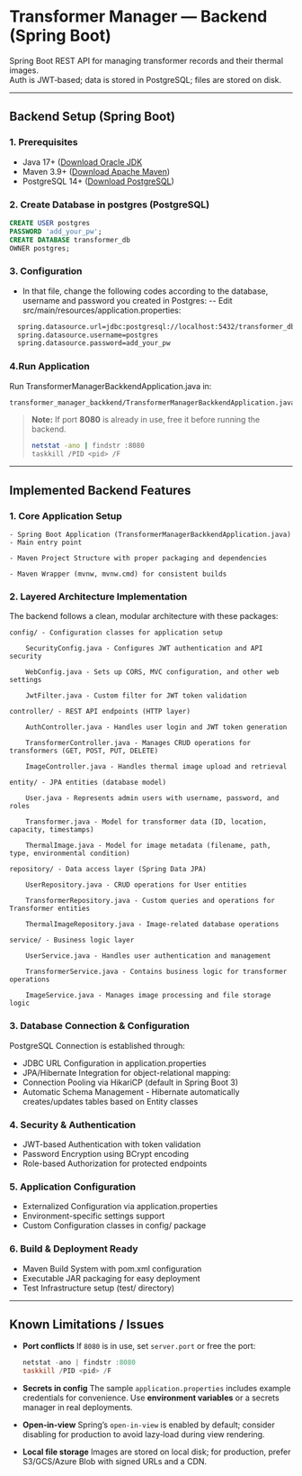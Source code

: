 # Transformer Manager — Backend (Spring Boot)

Spring Boot REST API for managing transformer records and their thermal images.  
Auth is JWT‑based; data is stored in PostgreSQL; files are stored on disk.


---

## Backend Setup (Spring Boot)

### 1. Prerequisites
- Java 17+  ([Download Oracle JDK](https://www.oracle.com/java/technologies/downloads/#java17)
- Maven 3.9+ ([Download Apache Maven](https://maven.apache.org/download.cgi))    
- PostgreSQL 14+ ([Download PostgreSQL](https://www.postgresql.org/download/))   

### 2. Create Database in postgres (PostgreSQL)
```sql
CREATE USER postgres
PASSWORD 'add_your_pw';
CREATE DATABASE transformer_db
OWNER postgres;
```
### 3. Configuration
- In that file, change the following codes according to the database, username and password you created in Postgres:
-- Edit src/main/resources/application.properties:
```bash
  spring.datasource.url=jdbc:postgresql://localhost:5432/transformer_db
  spring.datasource.username=postgres
  spring.datasource.password=add_your_pw
```
### 4.Run Application

Run TransformerManagerBackkendApplication.java in:
```sq1
transformer_manager_backkend/TransformerManagerBackkendApplication.java
```

> **Note:** If port **8080** is already in use, free it before running the backend.  
> ```bash
> netstat -ano | findstr :8080
> taskkill /PID <pid> /F
> ```

---
## Implemented Backend Features
### 1. Core Application Setup

    - Spring Boot Application (TransformerManagerBackkendApplication.java) - Main entry point

    - Maven Project Structure with proper packaging and dependencies

    - Maven Wrapper (mvnw, mvnw.cmd) for consistent builds

### 2. Layered Architecture Implementation

The backend follows a clean, modular architecture with these packages:

    config/ - Configuration classes for application setup

        SecurityConfig.java - Configures JWT authentication and API security

        WebConfig.java - Sets up CORS, MVC configuration, and other web settings

        JwtFilter.java - Custom filter for JWT token validation

    controller/ - REST API endpoints (HTTP layer)

        AuthController.java - Handles user login and JWT token generation

        TransformerController.java - Manages CRUD operations for transformers (GET, POST, PUT, DELETE)

        ImageController.java - Handles thermal image upload and retrieval

    entity/ - JPA entities (database model)

        User.java - Represents admin users with username, password, and roles

        Transformer.java - Model for transformer data (ID, location, capacity, timestamps)

        ThermalImage.java - Model for image metadata (filename, path, type, environmental condition)

    repository/ - Data access layer (Spring Data JPA)

        UserRepository.java - CRUD operations for User entities

        TransformerRepository.java - Custom queries and operations for Transformer entities

        ThermalImageRepository.java - Image-related database operations

    service/ - Business logic layer

        UserService.java - Handles user authentication and management

        TransformerService.java - Contains business logic for transformer operations

        ImageService.java - Manages image processing and file storage logic

### 3. Database Connection & Configuration

PostgreSQL Connection is established through:

- JDBC URL Configuration in application.properties
- JPA/Hibernate Integration for object-relational mapping:
- Connection Pooling via HikariCP (default in Spring Boot 3)
- Automatic Schema Management - Hibernate automatically creates/updates tables based on Entity classes


### 4. Security & Authentication

   - JWT-based Authentication with token validation
   - Password Encryption using BCrypt encoding
   - Role-based Authorization for protected endpoints

### 5. Application Configuration

   - Externalized Configuration via application.properties
   - Environment-specific settings support
   - Custom Configuration classes in config/ package

### 6. Build & Deployment Ready

   - Maven Build System with pom.xml configuration
   - Executable JAR packaging for easy deployment
   - Test Infrastructure setup (test/ directory)

---
## Known Limitations / Issues

* **Port conflicts**
  If `8080` is in use, set `server.port` or free the port:

  ```powershell
  netstat -ano | findstr :8080
  taskkill /PID <pid> /F
  ```

* **Secrets in config**
  The sample `application.properties` includes example credentials for convenience.
  Use **environment variables** or a secrets manager in real deployments.

* **Open‑in‑view**
  Spring’s `open-in-view` is enabled by default; consider disabling for production to avoid lazy‑load during view rendering.

* **Local file storage**
  Images are stored on local disk; for production, prefer S3/GCS/Azure Blob with signed URLs and a CDN.


